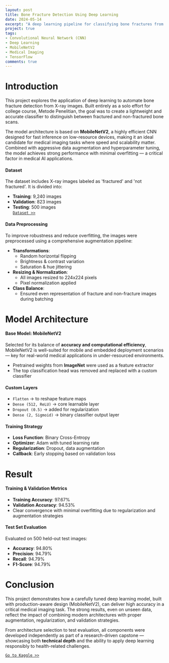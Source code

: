 ```yaml
---
layout: post
title: Bone Fracture Detection Using Deep Learning
date: 2024-05-14
excerpt: "A deep learning pipeline for classifying bone fractures from X-ray images using MobileNetV2 and advanced image augmentation techniques"
project: true
tags:
- Convolutional Neural Network (CNN)
- Deep Learning
- MobileNetV2
- Medical Imaging
- TensorFlow
comments: true
---
```


# Introduction

This project explores the application of deep learning to automate bone fracture detection from X-ray images. Built entirely as a solo effort for college course, Metode Penelitian, the goal was to create a lightweight and accurate classifier to distinguish between fractured and non-fractured bone scans.

The model architecture is based on **MobileNetV2**, a highly efficient CNN designed for fast inference on low-resource devices, making it an ideal candidate for medical imaging tasks where speed and scalability matter. Combined with aggressive data augmentation and hyperparameter tuning, the model achieves strong performance with minimal overfitting — a critical factor in medical AI applications.

#### Dataset

The dataset includes X-ray images labeled as 'fractured' and 'not fractured'. It is divided into:

- **Training**: 9,240 images  
- **Validation**: 823 images  
- **Testing**: 500 images  
[`Dataset >>`](https://www.kaggle.com/datasets/bmadushanirodrigo/fracture-multi-region-x-ray-data)

#### Data Preprocessing

To improve robustness and reduce overfitting, the images were preprocessed using a comprehensive augmentation pipeline:

- **Transformations**:
  - Random horizontal flipping
  - Brightness & contrast variation
  - Saturation & hue jittering
- **Resizing & Normalization**:
  - All images resized to 224x224 pixels
  - Pixel normalization applied
- **Class Balance**:
  - Ensured even representation of fracture and non-fracture images during batching

# Model Architecture

#### Base Model: MobileNetV2

Selected for its balance of **accuracy and computational efficiency**, MobileNetV2 is well-suited for mobile and embedded deployment scenarios — key for real-world medical applications in under-resourced environments.

- Pretrained weights from **ImageNet** were used as a feature extractor
- The top classification head was removed and replaced with a custom classifier

#### Custom Layers

- `Flatten` → to reshape feature maps
- `Dense (512, ReLU)` → core learnable layer
- `Dropout (0.5)` → added for regularization
- `Dense (2, Sigmoid)` → binary classifier output layer

#### Training Strategy

- **Loss Function**: Binary Cross-Entropy
- **Optimizer**: Adam with tuned learning rate
- **Regularization**: Dropout, data augmentation
- **Callback**: Early stopping based on validation loss

# Result

#### Training & Validation Metrics

- **Training Accuracy**: 97.67%
- **Validation Accuracy**: 94.53%
- Clear convergence with minimal overfitting due to regularization and augmentation strategies

#### Test Set Evaluation

Evaluated on 500 held-out test images:

- **Accuracy**: 94.80%
- **Precision**: 94.79%
- **Recall**: 94.79%
- **F1-Score**: 94.79%

# Conclusion

This project demonstrates how a carefully tuned deep learning model, built with production-aware design (MobileNetV2), can deliver high accuracy in a critical medical imaging task. The strong results, even on unseen data, reflect the impact of combining modern architectures with proper augmentation, regularization, and validation strategies.

From architecture selection to test evaluation, all components were developed independently as part of a research-driven capstone — showcasing both **technical depth** and the ability to apply deep learning responsibly to health-related challenges.

[`Go to Kaggle >>`](https://www.kaggle.com/code/malindaratnaduhita/bone-fracture-classification-with-mobilenetv2/)
